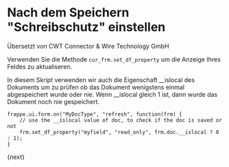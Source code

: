 # Nach dem Speichern "Schreibschutz" einstellen

<span class="text-muted contributed-by">Übersetzt von CWT Connector & Wire Technology GmbH</span> 

Verwenden Sie die Methode `cur_frm.set_df_property` um die Anzeige Ihres Feldes zu aktualiseren.

In diesem Skript verwenden wir auch die Eigenschaft __islocal des Dokuments um zu prüfen ob das Dokument wenigstens einmal abgespeichert wurde oder nie. Wenn __islocal gleich 1 ist, dann wurde das Dokument noch nie gespeichert.

    frappe.ui.form.on("MyDocType", "refresh", function(frm) {
        // use the __islocal value of doc, to check if the doc is saved or not
        frm.set_df_property("myfield", "read_only", frm.doc.__islocal ? 0 : 1);
    }

{next}
